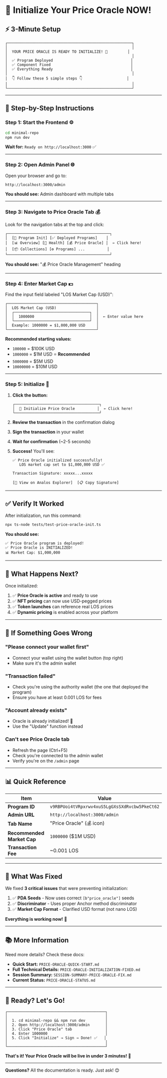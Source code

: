 # 🚀 Initialize Your Price Oracle NOW!

## ⚡ 3-Minute Setup

```
┌────────────────────────────────────────────────────────┐
│                                                        │
│  YOUR PRICE ORACLE IS READY TO INITIALIZE! 🎉         │
│                                                        │
│  ✅ Program Deployed                                   │
│  ✅ Component Fixed                                    │
│  ✅ Everything Ready                                   │
│                                                        │
│  👇 Follow these 5 simple steps 👇                    │
│                                                        │
└────────────────────────────────────────────────────────┘
```

---

## 📝 Step-by-Step Instructions

### **Step 1: Start the Frontend** ⚙️
```bash
cd minimal-repo
npm run dev
```

**Wait for:** `Ready on http://localhost:3000` ✅

---

### **Step 2: Open Admin Panel** 🌐

Open your browser and go to:
```
http://localhost:3000/admin
```

**You should see:** Admin dashboard with multiple tabs

---

### **Step 3: Navigate to Price Oracle Tab** 💰

Look for the navigation tabs at the top and click:

```
┌──────────────────────────────────────────────┐
│  [🚀 Program Init] [✅ Deployed Programs]    │
│  [📊 Overview] [🏥 Health] [💰 Price Oracle] │  ← Click here!
│  [📦 Collections] [⚙️ Programs] ...          │
└──────────────────────────────────────────────┘
```

**You should see:** "💰 Price Oracle Management" heading

---

### **Step 4: Enter Market Cap** 💵

Find the input field labeled "LOS Market Cap (USD)":

```
┌────────────────────────────────────────┐
│  LOS Market Cap (USD)                  │
│  ┌──────────────────────────────────┐  │
│  │  1000000                         │  │  ← Enter value here
│  └──────────────────────────────────┘  │
│  Example: 1000000 = $1,000,000 USD     │
└────────────────────────────────────────┘
```

**Recommended starting values:**
- `100000` = $100K USD
- `1000000` = $1M USD ⭐ **Recommended**
- `5000000` = $5M USD
- `10000000` = $10M USD

---

### **Step 5: Initialize** 🚀

1. **Click the button:**
   ```
   ┌──────────────────────────────────────┐
   │  🚀 Initialize Price Oracle          │  ← Click here!
   └──────────────────────────────────────┘
   ```

2. **Review the transaction** in the confirmation dialog

3. **Sign the transaction** in your wallet

4. **Wait for confirmation** (~2-5 seconds)

5. **Success!** You'll see:
   ```
   ✅ Price Oracle initialized successfully!
      LOS market cap set to $1,000,000 USD ✅
   
   Transaction Signature: xxxxx...xxxxx
   
   [🔗 View on Analos Explorer]  [📋 Copy Signature]
   ```

---

## ✅ Verify It Worked

After initialization, run this command:

```bash
npx ts-node tests/test-price-oracle-init.ts
```

**You should see:**
```
✅ Price Oracle program is deployed!
✅ Price Oracle is INITIALIZED!
📊 Market Cap: $1,000,000
```

---

## 🎯 What Happens Next?

Once initialized:

1. ✅ **Price Oracle is active** and ready to use
2. ✅ **NFT pricing** can now use USD-pegged prices
3. ✅ **Token launches** can reference real LOS prices
4. ✅ **Dynamic pricing** is enabled across your platform

---

## 🔧 If Something Goes Wrong

### **"Please connect your wallet first"**
- Connect your wallet using the wallet button (top right)
- Make sure it's the admin wallet

### **"Transaction failed"**
- Check you're using the authority wallet (the one that deployed the program)
- Ensure you have at least 0.001 LOS for fees

### **"Account already exists"**
- Oracle is already initialized! 🎉
- Use the "Update" function instead

### **Can't see Price Oracle tab**
- Refresh the page (Ctrl+F5)
- Check you're connected to the admin wallet
- Verify you're on the `/admin` page

---

## 📊 Quick Reference

| Item | Value |
|------|-------|
| **Program ID** | `v9RBPUoi4tVRpxrwv4xuS5LgGXsSXdRvcbw5PkeCt62` |
| **Admin URL** | `http://localhost:3000/admin` |
| **Tab Name** | "Price Oracle" (💰 icon) |
| **Recommended Market Cap** | `1000000` ($1M USD) |
| **Transaction Fee** | ~0.001 LOS |

---

## 🎉 What Was Fixed

We fixed **3 critical issues** that were preventing initialization:

1. ✅ **PDA Seeds** - Now uses correct `[b"price_oracle"]` seeds
2. ✅ **Discriminator** - Uses proper Anchor method discriminator  
3. ✅ **Market Cap Format** - Clarified USD format (not nano LOS)

**Everything is working now!** 🚀

---

## 📚 More Information

Need more details? Check these docs:

- **Quick Start:** `PRICE-ORACLE-QUICK-START.md`
- **Full Technical Details:** `PRICE-ORACLE-INITIALIZATION-FIXED.md`
- **Session Summary:** `SESSION-SUMMARY-PRICE-ORACLE-FIX.md`
- **Current Status:** `PRICE-ORACLE-STATUS.md`

---

## 🏁 Ready? Let's Go!

```
┌────────────────────────────────────────────┐
│                                            │
│  1. cd minimal-repo && npm run dev         │
│  2. Open http://localhost:3000/admin       │
│  3. Click "Price Oracle" tab               │
│  4. Enter 1000000                          │
│  5. Click "Initialize" → Sign → Done! ✅   │
│                                            │
└────────────────────────────────────────────┘
```

**That's it! Your Price Oracle will be live in under 3 minutes!** 🎉

---

**Questions?** All the documentation is ready. Just ask! 😊

